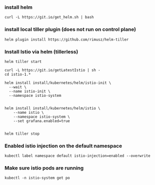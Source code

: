 
### install helm
```
curl -L https://git.io/get_helm.sh | bash
```

### install local tiller plugin (does not run on control plane)
```
helm plugin install https://github.com/rimusz/helm-tiller
```

### Install Istio via helm (tillerless)
```
helm tiller start

curl -L https://git.io/getLatestIstio | sh -
cd istio-1.*

helm install install/kubernetes/helm/istio-init \
  --wait \
  --name istio-init \
  --namespace istio-system


helm install install/kubernetes/helm/istio \
    --name istio \
    --namespace istio-system \
    --set grafana.enabled=true


helm tiller stop
```

### Enabled istio injection on the default namespace
```
kubectl label namespace default istio-injection=enabled --overwrite
```

### Make sure istio pods are running
```
kubectl -n istio-system get po
```
